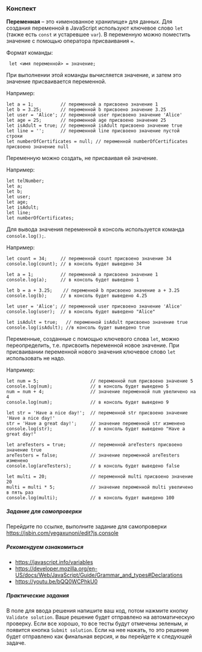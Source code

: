 ### Конспект
**Переменная** – это «именованное хранилище» для данных. Для создания переменной в JavaScript используют ключевое слово `let` (также есть `const` и устаревшее `var`). В переменную можно поместить значение с помощью оператора присваивания `=`. 

Формат команды:

` let <имя переменной> = значение;` 

При выполнении этой команды вычисляется значение, и затем это значение присваивается переменной.

Например:
```
let a = 1;          // переменной a присвоено значение 1 
let b = 3.25;       // переменной b присвоено значение 3.25 
let user = 'Alice'; // переменной user присвоено значение 'Alice' 
let age = 25;       // переменной age присвоено значение 25
let isAdult = true; // переменной isAdult присвоено значение true 
let line = '';      // переменной line присвоено значение пустой строки 
let numberOfCertificates = null; // переменной numberOfCertificates присвоено значение null 

```
Переменную можно создать, не присваивая ей значение.

Например:
```
let telNumber;
let a; 
let b;
let user; 
let age; 
let isAdult; 
let line; 
let numberOfCertificates;

```
Для вывода значения переменной в консоль используется команда `console.log();`.

Например: 
```
let count = 34;     // переменной count присвоено значение 34 
console.log(count); // в консоль будет выведено 34

let a = 1;          // переменной a присвоено значение 1 
console.log(a);     // в консоль будет выведено 1

let b = a + 3.25;    // переменной b присвоено значение a + 3.25 
console.log(b);     // в консоль будет выведено 4.25

let user = 'Alice'; // переменной user присвоено значение 'Alice' 
console.log(user);  // в консоль будет выведено "Alice"

let isAdult = true;   // переменной isAdult присвоено значение true
console.log(isAdult); //в консоль будет выведено true
```
Переменные, созданные с помощью ключевого слова `let`, можно переопределить, т.е. присвоить переменной новое значение. При присваивании переменной нового значения ключевое слово `let` использовать не надо. 

Например:
```
let num = 5;                   // переменной num присвоено значение 5
console.log(num);              // в консоль будет выведено 5
num = num + 4;                 // значение переменной num увеличено на 4
console.log(num);              // в консоль будет выведено 9

let str = 'Have a nice day!';  // переменной str присвоено значение 'Have a nice day!'
str = 'Have a great day!';     // значение переменной str изменено  
console.log(str);              // в консоль будет выведено "Have a great day!"

let areTesters = true;         // переменной areTesters присвоено значение true
areTesters = false;            // значение переменной areTesters изменено 
console.log(areTesters);       // в консоль будет выведено false

let multi = 20;                // переменной multi присвоено значение 20
multi = multi * 5;             // значение переменной multi увеличено в пять раз
console.log(multi);            // в консоль будет выведено 100

```
##### Задание для самопроверки
Перейдите по ссылке, выполните задание для самопроверки https://jsbin.com/yegaxunoni/edit?js,console

##### Рекомендуем ознакомиться
- https://javascript.info/variables
- https://developer.mozilla.org/en-US/docs/Web/JavaScript/Guide/Grammar_and_types#Declarations
- https://youtu.be/bQQ0WCPhkU0

##### Практические задания

В поле для ввода решения напишите ваш код, потом нажмите кнопку `Validate solution`. Ваше решение будет отправлено на автоматическую проверку. Если все хорошо, то все тесты будут отмечены зеленым, и появится кнопка `Submit solution`. Если на нее нажать, то это решение будет отправлено как финальная версия, и вы перейдете к следующей задаче.  

